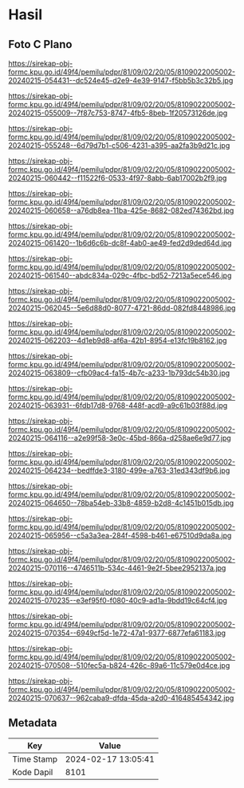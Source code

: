 # Hasil

## Foto C Plano

https://sirekap-obj-formc.kpu.go.id/49f4/pemilu/pdpr/81/09/02/20/05/8109022005002-20240215-054431--dc524e45-d2e9-4e39-9147-f5bb5b3c32b5.jpg

https://sirekap-obj-formc.kpu.go.id/49f4/pemilu/pdpr/81/09/02/20/05/8109022005002-20240215-055009--7f87c753-8747-4fb5-8beb-1f20573126de.jpg

https://sirekap-obj-formc.kpu.go.id/49f4/pemilu/pdpr/81/09/02/20/05/8109022005002-20240215-055248--6d79d7b1-c506-4231-a395-aa2fa3b9d21c.jpg

https://sirekap-obj-formc.kpu.go.id/49f4/pemilu/pdpr/81/09/02/20/05/8109022005002-20240215-060442--f11522f6-0533-4f97-8abb-6ab17002b2f9.jpg

https://sirekap-obj-formc.kpu.go.id/49f4/pemilu/pdpr/81/09/02/20/05/8109022005002-20240215-060658--a76db8ea-11ba-425e-8682-082ed74362bd.jpg

https://sirekap-obj-formc.kpu.go.id/49f4/pemilu/pdpr/81/09/02/20/05/8109022005002-20240215-061420--1b6d6c6b-dc8f-4ab0-ae49-fed2d9ded64d.jpg

https://sirekap-obj-formc.kpu.go.id/49f4/pemilu/pdpr/81/09/02/20/05/8109022005002-20240215-061540--abdc834a-029c-4fbc-bd52-7213a5ece546.jpg

https://sirekap-obj-formc.kpu.go.id/49f4/pemilu/pdpr/81/09/02/20/05/8109022005002-20240215-062045--5e6d88d0-8077-4721-86dd-082fd8448986.jpg

https://sirekap-obj-formc.kpu.go.id/49f4/pemilu/pdpr/81/09/02/20/05/8109022005002-20240215-062203--4d1eb9d8-af6a-42b1-8954-e13fc19b8162.jpg

https://sirekap-obj-formc.kpu.go.id/49f4/pemilu/pdpr/81/09/02/20/05/8109022005002-20240215-063809--cfb09ac4-fa15-4b7c-a233-1b793dc54b30.jpg

https://sirekap-obj-formc.kpu.go.id/49f4/pemilu/pdpr/81/09/02/20/05/8109022005002-20240215-063931--6fdb17d8-9768-448f-acd9-a9c61b03f88d.jpg

https://sirekap-obj-formc.kpu.go.id/49f4/pemilu/pdpr/81/09/02/20/05/8109022005002-20240215-064116--a2e99f58-3e0c-45bd-866a-d258ae6e9d77.jpg

https://sirekap-obj-formc.kpu.go.id/49f4/pemilu/pdpr/81/09/02/20/05/8109022005002-20240215-064234--bedffde3-3180-499e-a763-31ed343df9b6.jpg

https://sirekap-obj-formc.kpu.go.id/49f4/pemilu/pdpr/81/09/02/20/05/8109022005002-20240215-064650--78ba54eb-33b8-4859-b2d8-4c1451b015db.jpg

https://sirekap-obj-formc.kpu.go.id/49f4/pemilu/pdpr/81/09/02/20/05/8109022005002-20240215-065956--c5a3a3ea-284f-4598-b461-e67510d9da8a.jpg

https://sirekap-obj-formc.kpu.go.id/49f4/pemilu/pdpr/81/09/02/20/05/8109022005002-20240215-070116--4746511b-534c-4461-9e2f-5bee2952137a.jpg

https://sirekap-obj-formc.kpu.go.id/49f4/pemilu/pdpr/81/09/02/20/05/8109022005002-20240215-070235--e3ef95f0-f080-40c9-ad1a-9bdd19c64cf4.jpg

https://sirekap-obj-formc.kpu.go.id/49f4/pemilu/pdpr/81/09/02/20/05/8109022005002-20240215-070354--6949cf5d-1e72-47a1-9377-6877efa61183.jpg

https://sirekap-obj-formc.kpu.go.id/49f4/pemilu/pdpr/81/09/02/20/05/8109022005002-20240215-070508--510fec5a-b824-426c-89a6-11c579e0d4ce.jpg

https://sirekap-obj-formc.kpu.go.id/49f4/pemilu/pdpr/81/09/02/20/05/8109022005002-20240215-070637--962caba9-dfda-45da-a2d0-416485454342.jpg


## Metadata

| Key        | Value               |
| ---------- | ------------------- |
| Time Stamp | 2024-02-17 13:05:41 |
| Kode Dapil | 8101                |



